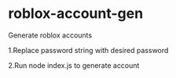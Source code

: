 # roblox-account-gen
Generate roblox accounts 


1.Replace password string with desired password

2.Run  node index.js  to generate account 
